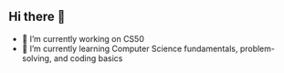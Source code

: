 ## Hi there 👋


- 🔭 I’m currently working on CS50
- 🌱 I’m currently learning Computer Science fundamentals, problem-solving, and coding basics
